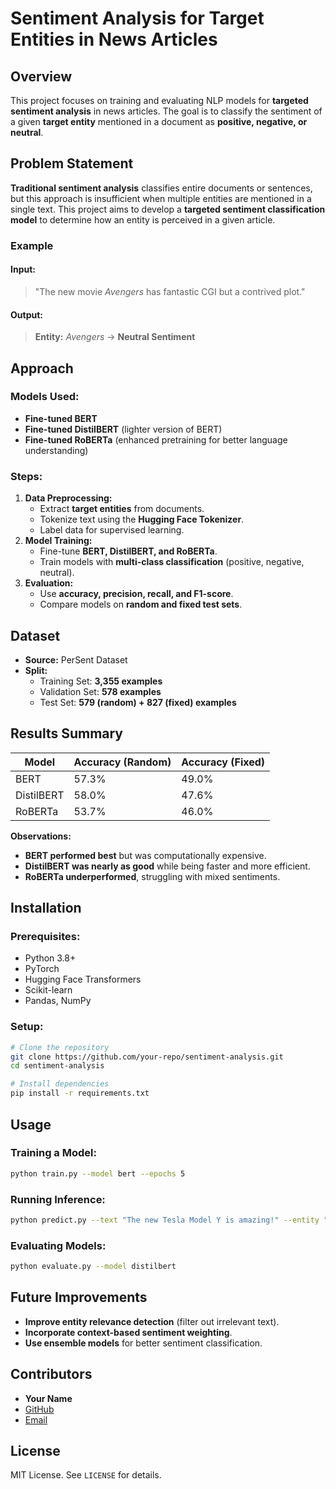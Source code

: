 # Sentiment Analysis for Target Entities in News Articles

## Overview

This project focuses on training and evaluating NLP models for **targeted sentiment analysis** in news articles. The goal is to classify the sentiment of a given **target entity** mentioned in a document as **positive, negative, or neutral**.

## Problem Statement

**Traditional sentiment analysis** classifies entire documents or sentences, but this approach is insufficient when multiple entities are mentioned in a single text. This project aims to develop a **targeted sentiment classification model** to determine how an entity is perceived in a given article.

### Example

#### Input:

> "The new movie *Avengers* has fantastic CGI but a contrived plot."

#### Output:

> **Entity:** *Avengers* → **Neutral Sentiment**

## Approach

### Models Used:

- **Fine-tuned BERT**
- **Fine-tuned DistilBERT** (lighter version of BERT)
- **Fine-tuned RoBERTa** (enhanced pretraining for better language understanding)

### Steps:

1. **Data Preprocessing:**
   - Extract **target entities** from documents.
   - Tokenize text using the **Hugging Face Tokenizer**.
   - Label data for supervised learning.
2. **Model Training:**
   - Fine-tune **BERT, DistilBERT, and RoBERTa**.
   - Train models with **multi-class classification** (positive, negative, neutral).
3. **Evaluation:**
   - Use **accuracy, precision, recall, and F1-score**.
   - Compare models on **random and fixed test sets**.

## Dataset

- **Source:** PerSent Dataset
- **Split:**
  - Training Set: **3,355 examples**
  - Validation Set: **578 examples**
  - Test Set: **579 (random) + 827 (fixed) examples**

## Results Summary

| Model      | Accuracy (Random) | Accuracy (Fixed) |
| ---------- | ----------------- | ---------------- |
| BERT       | 57.3%             | 49.0%            |
| DistilBERT | 58.0%             | 47.6%            |
| RoBERTa    | 53.7%             | 46.0%            |

**Observations:**

- **BERT performed best** but was computationally expensive.
- **DistilBERT was nearly as good** while being faster and more efficient.
- **RoBERTa underperformed**, struggling with mixed sentiments.

## Installation

### Prerequisites:

- Python 3.8+
- PyTorch
- Hugging Face Transformers
- Scikit-learn
- Pandas, NumPy

### Setup:

```sh
# Clone the repository
git clone https://github.com/your-repo/sentiment-analysis.git
cd sentiment-analysis

# Install dependencies
pip install -r requirements.txt
```

## Usage

### Training a Model:

```sh
python train.py --model bert --epochs 5
```

### Running Inference:

```sh
python predict.py --text "The new Tesla Model Y is amazing!" --entity "Tesla"
```

### Evaluating Models:

```sh
python evaluate.py --model distilbert
```

## Future Improvements

- **Improve entity relevance detection** (filter out irrelevant text).
- **Incorporate context-based sentiment weighting**.
- **Use ensemble models** for better sentiment classification.

## Contributors

- **Your Name**
- [GitHub](https://github.com/your-profile)
- [Email](mailto\:your.email@example.com)

## License

MIT License. See `LICENSE` for details.

